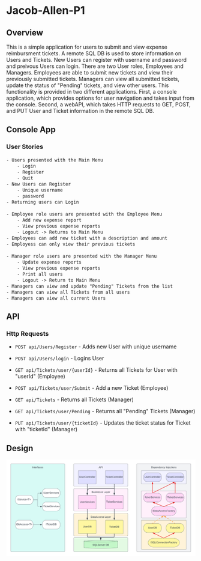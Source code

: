 # Jacob-Allen-P1

## Overview
This is a simple application for users to submit and view expense reimbursment tickets. A remote SQL DB is used to store information on Users and Tickets. New Users can register with username and password and preivous Users can login. There are two User roles, Employees and Managers. Employees are able to submit new tickets and view their previously submitted tickets. Managers can view all submitted tickets, update the status of "Pending" tickets, and view other users. This functionality is provided in two different applications. First, a console application, which provides options for user navigation and takes input from the console. Second, a webAPI, which takes HTTP requests to GET, POST, and PUT User and Ticket information in the remote SQL DB.

## Console App
### User Stories
    - Users presented with the Main Menu
        - Login
        - Register
        - Quit
    - New Users can Register
        - Unique username
        - password
    - Returning users can Login

    - Employee role users are presented with the Employee Menu
        - Add new expense report
        - View previous expense reports
        - Logout -> Returns to Main Menu
    - Employees can add new ticket with a description and amount
    - Employess can only view their previous tickets

    - Manager role users are presented with the Manager Menu
        - Update expense reports
        - View previous expense reports
        - Print all users
        - Logout -> Return to Main Menu
    - Managers can view and update "Pending" Tickets from the list
    - Managers can view all Tickets from all users
    - Managers can view all current Users

## API
### Http Requests
- `POST api/Users/Register` - Adds new User with unique username
- `POST api/Users/login` - Logins User

- `GET api/Tickets/user/{userId}` - Returns all Tickets for User with "userId" (Employee)
- `POST api/Tickets/user/Submit` - Add a new Ticket (Employee)
- `GET api/Tickets` - Returns all Tickets (Manager)
- `GET api/Tickets/user/Pending` - Returns all "Pending" Tickets (Manager)
- `PUT api/Tickets/user/{ticketId}` - Updates the ticket status for Ticket with "ticketId" (Manager)

## Design

![program-diagram](Expense-API.png)
